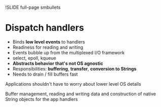!SLIDE full-page smbullets

# Dispatch handlers #

* Binds __low level events__ to handlers
* Readiness for reading and writing
* Events bubble up from the multiplexed I/O framework
* select, epoll, kqueue
* __Abstracts behavior that's not OS agnostic__
* Responsibilities: __buffering__, __transfer__, __conversion to Strings__
* Needs to drain / fill buffers fast

<p class="notes">
Applications shouldn't have to worry about lower level OS details

Buffer management, reading and writing data and construction of native String objects for the app
handlers
</p>